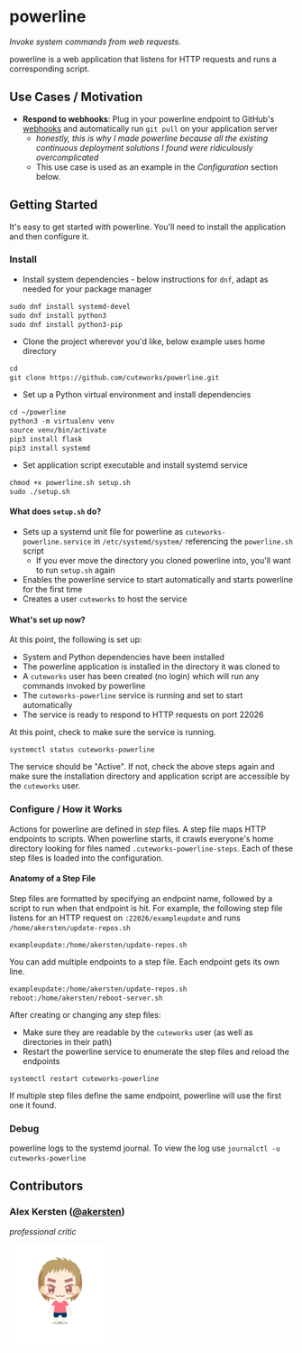 # powerline
*Invoke system commands from web requests.*

powerline is a web application that listens for HTTP requests and runs a corresponding script.

## Use Cases / Motivation
* **Respond to webhooks**: Plug in your powerline endpoint to GitHub's  [webhooks](https://developer.github.com/webhooks/) and automatically run `git pull` on your application server
  * *honestly, this is why I made powerline because all the existing continuous deployment solutions I found were ridiculously overcomplicated*
  * This use case is used as an example in the *Configuration* section below.
 
## Getting Started 

It's easy to get started with powerline. You'll need to install the application and then configure it. 

### Install

* Install system dependencies - below instructions for `dnf`, adapt as needed for your package manager

```
sudo dnf install systemd-devel
sudo dnf install python3
sudo dnf install python3-pip
```

*  Clone the project wherever you'd like, below example uses home directory

```
cd
git clone https://github.com/cuteworks/powerline.git
```

* Set up a Python virtual environment and install dependencies

```
cd ~/powerline
python3 -m virtualenv venv
source venv/bin/activate
pip3 install flask
pip3 install systemd
```

* Set application script executable and install systemd service

```
chmod +x powerline.sh setup.sh
sudo ./setup.sh
```


#### What does `setup.sh` do?
* Sets up a systemd unit file for powerline as `cuteworks-powerline.service` in `/etc/systemd/system/` referencing the `powerline.sh` script
  * If you ever move the directory you cloned powerline into, you'll want to run `setup.sh` again
* Enables the powerline service to start automatically and starts powerline for the first time
* Creates a user `cuteworks` to host the service


#### What's set up now?
At this point, the following is set up:
* System and Python dependencies have been installed
* The powerline application is installed in the directory it was cloned to
* A `cuteworks` user has been created (no login) which will run any commands invoked by powerline
* The `cuteworks-powerline` service is running and set to start automatically
* The service is ready to respond to HTTP requests on port 22026

At this point, check to make sure the service is running.

```
systemctl status cuteworks-powerline
```

The service should be "Active". If not, check the above steps again and make sure the installation directory and application script are accessible by the `cuteworks` user.

### Configure / How it Works

Actions for powerline are defined in *step* files. A step file maps HTTP endpoints to scripts. 
When powerline starts, it crawls everyone's home directory looking for files named `.cuteworks-powerline-steps`. 
Each of these step files is loaded into the configuration.

#### Anatomy of a Step File

Step files are formatted by specifying an endpoint name, followed by a script to run when that endpoint is hit. 
For example, the following step file listens for an HTTP request on `:22026/exampleupdate` and runs `/home/akersten/update-repos.sh`

```
exampleupdate:/home/akersten/update-repos.sh
```

You can add multiple endpoints to a step file. Each endpoint gets its own line.

```
exampleupdate:/home/akersten/update-repos.sh
reboot:/home/akersten/reboot-server.sh
```

After creating or changing any step files:
* Make sure they are readable by the `cuteworks` user (as well as directories in their path)
* Restart the powerline service to enumerate the step files and reload the endpoints

```
systemctl restart cuteworks-powerline
```

If multiple step files define the same endpoint, powerline will use the first one it found.

### Debug
powerline logs to the systemd journal. To view the log use `journalctl -u cuteworks-powerline`


## Contributors

### Alex Kersten ([@akersten](https://github.com/akersten))
*professional critic*


![Avatar](web/static/img/ak-t.png)
